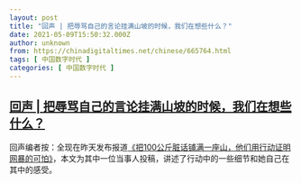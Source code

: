 ```yaml
---
layout: post
title: "回声 | 把辱骂自己的言论挂满山坡的时候，我们在想些什么？"
date: 2021-05-09T15:50:32.000Z
author: unknown
from: https://chinadigitaltimes.net/chinese/665764.html
tags: [ 中国数字时代 ]
categories: [ 中国数字时代 ]
---
```

<!--1620575432000-->
[回声 | 把辱骂自己的言论挂满山坡的时候，我们在想些什么？](https://chinadigitaltimes.net/chinese/665764.html)
------

<div>
<p>回声编者按：全现在昨天发布报道<a href="https://chinadigitaltimes.net/chinese/665732.html" title="《把100公斤脏话铺满一座山，他们用行动证明网暴的可怕》">《把100公斤脏话铺满一座山，他们用行动证明网暴的可怕》</a>，本文为其中一位当事人投稿，讲述了行动中的一些细节和她自己在其中的感受。</p><p><img src="https://chinadigitaltimes.net/chinese/files/2021/05/120-scaled.jpg" alt="" /></p>
</div>
